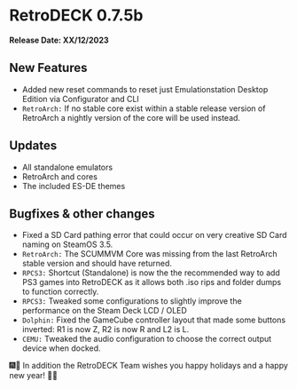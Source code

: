 # RetroDECK 0.7.5b

**Release Date: XX/12/2023**

## New Features

- Added new reset commands to reset just Emulationstation Desktop Edition via Configurator and CLI
- `RetroArch:` If no stable core exist within a stable release version of RetroArch a nightly version of the core will be used instead.

## Updates

- All standalone emulators
- RetroArch and cores
- The included ES-DE themes

## Bugfixes & other changes

- Fixed a SD Card pathing error that could occur on very creative SD Card naming on SteamOS 3.5.
- `RetroArch:` The SCUMMVM Core was missing from the last RetroArch stable version and should have returned.
- `RPCS3:` Shortcut (Standalone) is now the the recommended way to add PS3 games into RetroDECK as it allows both .iso rips and folder dumps to function correctly.
- `RPCS3:` Tweaked some configurations to slightly improve the performance on the Steam Deck LCD / OLED
- `Dolphin:` Fixed the GameCube controller layout that made some buttons inverted: R1 is now Z, R2 is now R and L2 is L.
- `CEMU:` Tweaked the audio configuration to choose the correct output device when docked.

🎆🤶 In addition the RetroDECK Team wishes you happy holidays and a happy new year! 🎅🎇
